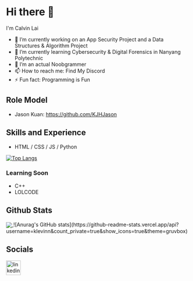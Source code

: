 # Hi there 👋

I'm Calvin Lai

- 🔭 I’m currently working on an App Security Project and a Data Structures & Algorithm Project
- 🌱 I’m currently learning Cybersecurity & Digital Forensics in Nanyang Polytechnic
- 🤔 I’m an actual Noobgrammer
- 📫 How to reach me: Find My Discord
- ⚡ Fun fact: Programming is Fun

## Role Model
- Jason Kuan: https://github.com/KJHJason
<!--
**klevinn/klevinn** is a ✨ _special_ ✨ repository because its `README.md` (this file) appears on your GitHub profile.

Here are some ideas to get you started:

- 🔭 I’m currently working on ...
- 🌱 I’m currently learning ...
- 👯 I’m looking to collaborate on ...
- 🤔 I’m looking for help with ...
- 💬 Ask me about ...
- 📫 How to reach me: ...
- 😄 Pronouns: ...
- ⚡ Fun fact: ...
-->
## Skills and Experience
- HTML / CSS / JS / Python

[![Top Langs](https://github-readme-stats.vercel.app/api/top-langs/?username=klevinn&layout=compact&theme=dark&hide=html)](https://github.com/anuraghazra/github-readme-stats)

### Learning Soon
- C++
- LOLCODE

## Github Stats
<a href="https://github.com/anuraghazra/github-readme-stats">
  <img align="center" src="https://github-readme-stats.vercel.app/api/pin/?username=anuraghazra&repo=github-readme-stats" />
</a>
![Anurag's GitHub stats](https://github-readme-stats.vercel.app/api?username=klevinn&count_private=true&show_icons=true&theme=gruvbox)

## Socials
[<img src='https://content.linkedin.com/content/dam/me/business/en-us/amp/brand-site/v2/bg/LI-Bug.svg.original.svg' alt='linkedin logo' height='40'>](https://www.linkedin.com/in/calvin-lai-671971225/)
